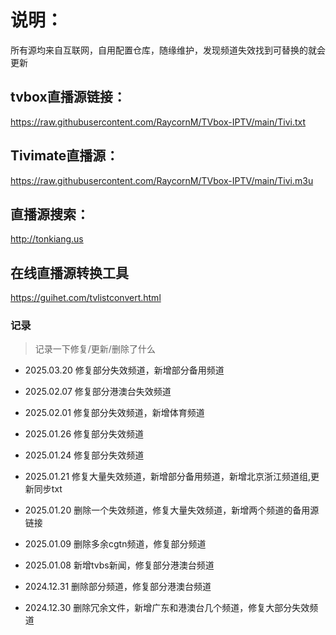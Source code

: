 # 说明：
所有源均来自互联网，自用配置仓库，随缘维护，发现频道失效找到可替换的就会更新

## tvbox直播源链接：

https://raw.githubusercontent.com/RaycornM/TVbox-IPTV/main/Tivi.txt

## Tivimate直播源：

https://raw.githubusercontent.com/RaycornM/TVbox-IPTV/main/Tivi.m3u

## 直播源搜索：

http://tonkiang.us

## 在线直播源转换工具

https://guihet.com/tvlistconvert.html

### 记录
>记录一下修复/更新/删除了什么
* 2025.03.20
修复部分失效频道，新增部分备用频道

* 2025.02.07
修复部分港澳台失效频道

* 2025.02.01
修复部分失效频道，新增体育频道

* 2025.01.26
修复部分失效频道

* 2025.01.24
修复部分失效频道

* 2025.01.21
修复大量失效频道，新增部分备用频道，新增北京浙江频道组,更新同步txt

* 2025.01.20
删除一个失效频道，修复大量失效频道，新增两个频道的备用源链接

* 2025.01.09
删除多余cgtn频道，修复部分频道

* 2025.01.08
新增tvbs新闻，修复部分港澳台频道

* 2024.12.31
删除部分频道，修复部分港澳台频道

* 2024.12.30
删除冗余文件，新增广东和港澳台几个频道，修复大部分失效频道
